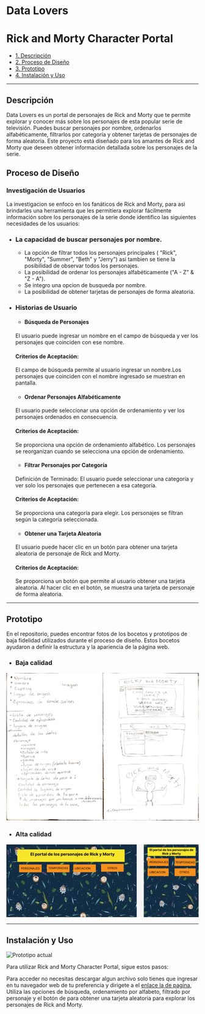 # Data Lovers

# Rick and Morty Character Portal

* [1. Descripción](#descripción)
* [2. Proceso de Diseño](#proceso-de-diseño)
* [3. Prototipo](#Prototipo)
* [4. Instalación y Uso](#Instalación-y-Uso)

***

## Descripción
Data Lovers es un portal de personajes de Rick and Morty que te permite explorar y conocer más sobre los personajes de esta popular serie de televisión. Puedes buscar personajes por nombre, ordenarlos alfabéticamente, filtrarlos por categoría y obtener tarjetas de personajes de forma aleatoria. Este proyecto está diseñado para los amantes de Rick and Morty que deseen obtener información detallada sobre los personajes de la serie.

## Proceso de Diseño
### Investigación de Usuarios
La investigacion se enfoco en los fanáticos de Rick and Morty, para asi brindarles una herramienta que les permitiera explorar fácilmente información sobre los personajes de la serie donde identifico las siguientes necesidades de los usuarios:

* ### La capacidad de buscar personajes por nombre.
    * La opción de filtrar todos los personajes principales (
    "Rick", "Morty", "Summer", "Beth" y "Jerry") asi tambien se tiene la posibilidad de observar todos los personajes.
    * La posibilidad de ordenar los personajes alfabéticamente ("A - Z" & "Z - A").
    * Se integro una opcion de busqueda por nombre.
    * La posibilidad de obtener tarjetas de personajes de forma aleatoria.

* ### Historias de Usuario
    * #### Búsqueda de Personajes
    El usuario puede ingresar un nombre en el campo de búsqueda y ver los personajes que coinciden con ese nombre.
    #### Criterios de Aceptación:
    El campo de búsqueda permite al usuario ingresar un nombre.Los personajes que coinciden con el nombre ingresado se muestran en pantalla.
    * #### Ordenar Personajes Alfabéticamente
    El usuario puede seleccionar una opción de ordenamiento y ver los personajes ordenados en consecuencia.
    #### Criterios de Aceptación:
    Se proporciona una opción de ordenamiento alfabético. Los personajes se reorganizan cuando se selecciona una opción de ordenamiento.
    * #### Filtrar Personajes por Categoría
    Definición de Terminado: El usuario puede seleccionar una categoría y ver solo los personajes que pertenecen a esa categoría.
    #### Criterios de Aceptación:
    Se proporciona una categoría para elegir. Los personajes se filtran según la categoría seleccionada.
    * #### Obtener una Tarjeta Aleatoria
     El usuario puede hacer clic en un botón para obtener una tarjeta aleatoria de personaje de Rick and Morty.
    #### Criterios de Aceptación:
    Se proporciona un botón que permite al usuario obtener una tarjeta aleatoria. Al hacer clic en el botón, se muestra una tarjeta de personaje de forma aleatoria.

***
## Prototipo
En el repositorio, puedes encontrar fotos de los bocetos y prototipos de baja fidelidad utilizados durante el proceso de diseño. Estos bocetos ayudaron a definir la estructura y la apariencia de la página web.
* ### Baja calidad
![Prototipo Baja calidad](imgReadme/prototipoBaja.jpg)
* ### Alta calidad
![Prototipo Inicial (PC - DISPOSITIVO MOVIL)](imgReadme/prototivoAlta.jpg)
***
## Instalación y Uso
![Prototipo actual](imgReadme/inicioPc.gif)

Para utilizar Rick and Morty Character Portal, sigue estos pasos:

Para acceder no necesitas descargar algun archivo solo tienes que ingresar en tu navegador web de tu preferencia y dirigete a el [enlace la de pagina](https://warakaren.github.io/WKdata-lovers/src/),
Utiliza las opciones de búsqueda, ordenamiento por alfabeto, filtrado por personaje y el botón de para obtener una tarjeta aleatoria para explorar los personajes de Rick and Morty.